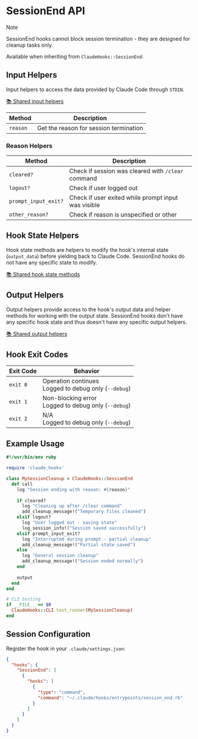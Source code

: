 # SessionEnd API

> [!NOTE] 
> SessionEnd hooks cannot block session termination - they are designed for cleanup tasks only.

Available when inheriting from `ClaudeHooks::SessionEnd`:

## Input Helpers
Input helpers to access the data provided by Claude Code through `STDIN`.

[📚 Shared input helpers](COMMON.md#input-helpers)

| Method | Description |
|--------|-------------|
| `reason` | Get the reason for session termination |

### Reason Helpers

| Method | Description |
|--------|-------------|
| `cleared?` | Check if session was cleared with `/clear` command |
| `logout?` | Check if user logged out |
| `prompt_input_exit?` | Check if user exited while prompt input was visible |
| `other_reason?` | Check if reason is unspecified or other |

## Hook State Helpers
Hook state methods are helpers to modify the hook's internal state (`output_data`) before yielding back to Claude Code.
SessionEnd hooks do not have any specific state to modify.

[📚 Shared hook state methods](COMMON.md#hook-state-methods)

## Output Helpers
Output helpers provide access to the hook's output data and helper methods for working with the output state.
SessionEnd hooks don't have any specific hook state and thus doesn't have any specific output helpers.

[📚 Shared output helpers](COMMON.md#output-helpers)

## Hook Exit Codes

| Exit Code | Behavior |
|-----------|----------|
| `exit 0` | Operation continues<br/>Logged to debug only (`--debug`) |
| `exit 1` | Non-blocking error<br/>Logged to debug only (`--debug`) |
| `exit 2` | N/A<br/>Logged to debug only (`--debug`) |

## Example Usage

```ruby
#!/usr/bin/env ruby

require 'claude_hooks'

class MySessionCleanup < ClaudeHooks::SessionEnd
  def call
    log "Session ending with reason: #{reason}"
    
    if cleared?
      log "Cleaning up after /clear command"
      add_cleanup_message!("Temporary files cleaned")
    elsif logout?
      log "User logged out - saving state"
      log_session_info!("Session saved successfully")
    elsif prompt_input_exit?
      log "Interrupted during prompt - partial cleanup"
      add_cleanup_message!("Partial state saved")
    else
      log "General session cleanup"
      add_cleanup_message!("Session ended normally")
    end
    
    output
  end
end

# CLI testing
if __FILE__ == $0
  ClaudeHooks::CLI.test_runner(MySessionCleanup)
end
```

## Session Configuration

Register the hook in your `.claude/settings.json`:

```json
{
  "hooks": {
    "SessionEnd": [
      {
        "hooks": [
          {
            "type": "command",
            "command": "~/.claude/hooks/entrypoints/session_end.rb"
          }
        ]
      }
    ]
  }
}
```